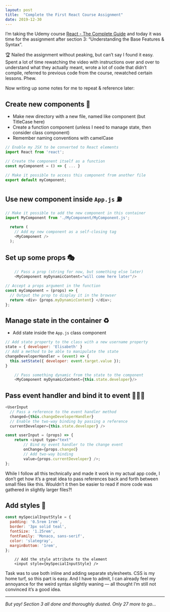 ```yaml
---
layout: post
title:  "Complete the First React Course Assignment"
date: 2019-12-30
---
```


I’m taking the Udemy course [React - The Complete Guide](https://www.udemy.com/course/react-the-complete-guide-incl-redux/) and today it was time for the assignment after section 3: “Understanding the Base Features & Syntax”.

🏆 Nailed the assignment without peaking, but can’t say I found it easy. Spent a lot of time rewatching the video with instructions over and over to understand what they actually meant, wrote a lot of code that didn’t compile, referred to previous code from the course, rewatched certain lessons. Phew.

Now writing up some notes for me to repeat & reference later:

## Create new components 🌱

* Make new directory with a new file, named like component (but TitleCase here)
* Create a function component (unless I need to manage state, then consider class component)
* Remember naming conventions with camelCase

```javascript
// Enable my JSX to be converted to React elements
import React from 'react';

// Create the component itself as a function
const myComponent = () => { ... }

// Make it possible to access this component from another file
export default myComponent;
```

## Use new component inside `App.js` ⛽️

```javascript
// Make it possible to add the new component in this container
import MyComponent from './MyComponent/MyComponent.js';
```
```javascript
  return (
    // Add my new component as a self-closing tag
    <MyComponent />
  );
```

## Set up some props 🎭

```javascript
    // Pass a prop (string for now, but something else later)
    <MyComponent myDynamicContent="will come here later"/>
```

```javascript
// Accept a props argument in the function
const myComponent = (props) => {
  // Output the prop to display it in the browser
  return <div> {props.myDynamicContent} </div>;
};
```

## Manage state in the container ♻️

* Add state inside the `App.js` class component

```javascript
// Add state property to the class with a new username property
state = { developer: 'Elisabeth' }
// Add a method to be able to manipulate the state
changeDeveloperHandler = (event) => {
  this.setState({ developer: event.target.value });
}
```

```javascript
    // Pass something dynamic from the state to the component
    <MyComponent myDynamicContent={this.state.developer}/>
```

## Pass event handler and bind it to event 🤹🏼‍♀️

```javascript
<UserInput
  // Pass a reference to the event handler method
  changed={this.changeDeveloperHandler}
  // Enable the two-way binding by passing a reference
  currentDeveloper={this.state.developer} />
```

```javascript
const userInput = (props) => {
    return <input type="text"
        // Bind my event handler to the change event
        onChange={props.changed}
        // Add two-way binding
        value={props.currentDeveloper} />;
};
```

While I follow all this technically and made it work in my actual app code, I don’t get how it’s a great idea to pass references back and forth between small files like this. Wouldn’t it then be easier to read if more code was gathered in slightly larger files?!

## Add styles 🎨

```javascript
const mySpecialInputStyle = {
  padding: '0.5rem 1rem',
  border: '3px solid teal',
  fontSize: '1.25rem',
  fontFamily: 'Monaco, sans-serif',
  color: 'slategray',
  marginBottom: '1rem',
};
```

```
    // Add the style attribute to the element
    <input style={mySpecialInputStyle} />
```

Task was to use both inline and adding separate stylesheets. CSS is my home turf, so this part is easy. And I have to admit, I can already feel my annoyance for the weird syntax slightly waning — all thought I’m still not convinced it’s a good idea.

---

_But yay! Section 3 all done and thoroughly dusted. Only 27 more to go…_
